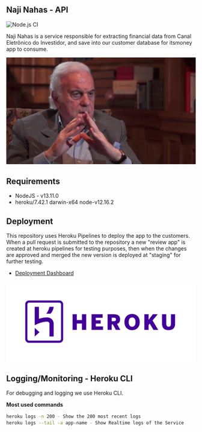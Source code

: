 ## Naji Nahas - API
![Node.js CI](https://github.com/Incitte/itsmoney-nahas/workflows/Node.js%20CI/badge.svg)


Naji Nahas is a service responsible for extracting financial data from Canal Eletrônico do Investidor, and save into our customer database for itsmoney app to consume. 

![Microservice](assets/nahas.jpg)

## Requirements

* NodeJS - v13.11.0
* heroku/7.42.1 darwin-x64 node-v12.16.2

## Deployment 
This repository uses Heroku Pipelines to deploy the app to the customers. When a pull request is submitted to the repository a new "review app" is created at heroku pipelines for testing purposes, then when the changes are approved and merged the new version is deployed at "staging" for further testing.

 
* [Deployment Dashboard](https://github.com/Incitte/itsmoney-nahas/deployments)


![Pipeline](assets/heroku.png)

## Logging/Monitoring - Heroku CLI

For debugging and logging we use Heroku CLI. 

**Most used commands**

```bash
heroku logs -n 200 - Show the 200 most recent logs
heroku logs --tail -a app-name - Show Realtime logs of the Service 
```
